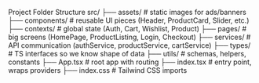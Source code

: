 Project Folder Structure
src/
├── assets/         # static images for ads/banners
├── components/     # reusable UI pieces (Header, ProductCard, Slider, etc.)
├── contexts/       # global state (Auth, Cart, Wishlist, Product)
├── pages/          # big screens (HomePage, ProductListing, Login, Checkout)
├── services/       # API communication (authService, productService, cartService)
├── types/          # TS interfaces so we know shape of data
├── utils/          # schemas, helpers, constants
├── App.tsx         # root app with routing
├── index.tsx       # entry point, wraps providers
├── index.css       # Tailwind CSS imports
